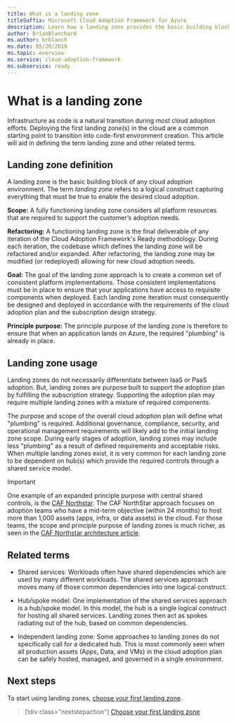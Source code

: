 ```yaml
---
title: What is a landing zone
titleSuffix: Microsoft Cloud Adoption Framework for Azure
description: Learn how a landing zone provides the basic building block of any cloud adoption environment.
author: BrianBlanchard
ms.author: brblanch
ms.date: 05/20/2019
ms.topic: overview
ms.service: cloud-adoption-framework
ms.subservice: ready
---
```


# What is a landing zone

Infrastructure as code is a natural transition during most cloud adoption efforts. Deploying the first landing zone(s) in the cloud are a common starting point to transition into code-first environment creation. This article will aid in defining the term landing zone and other related terms.

## Landing zone definition

A landing zone is the basic building block of any cloud adoption environment. The term *landing zone* refers to a logical construct capturing everything that must be true to enable the desired cloud adoption.

**Scope:** A fully functioning landing zone considers all platform resources that are required to support the customer’s adoption needs.

**Refactoring:** A functioning landing zone is the final deliverable of any iteration of the Cloud Adoption Framework's Ready methodology. During each iteration, the codebase which defines the landing zone will be refactored and/or expanded. After refactoring, the landing zone may be modified (or redeployed) allowing for new cloud adoption needs.

**Goal:** The goal of the landing zone approach is to create a common set of consistent platform implementations. Those consistent implementations must be in place to ensure that your applications have access to requisite components when deployed. Each landing zone iteration must consequently be designed and deployed in accordance with the requirements of the cloud adoption plan and the subscription design strategy.

**Principle purpose:** The principle purpose of the landing zone is therefore to ensure that when an application lands on Azure, the required "plumbing" is already in place.

## Landing zone usage

Landing zones do not necessarily differentiate between IaaS or PaaS adoption. But, landing zones are purpose built to support the adoption plan by fulfilling the subscription strategy. Supporting the adoption plan may require multiple landing zones with a mixture of required components.

The purpose and scope of the overall cloud adoption plan will define what "plumbing" is required. Additional governance, compliance, security, and operational management requirements will likely add to the initial landing zone scope. During early stages of adoption, landing zones may include less "plumbing" as a result of defined requirements and acceptable risks.  When multiple landing zones exist, it is very common for each landing zone to be dependent on hub(s) which provide the required controls through a shared service model.

> [!IMPORTANT]
> One example of an expanded principle purpose with central shared controls, is the [CAF Northstar](../../getting-started/northstar/index.md). The CAF NorthStar approach focuses on adoption teams who have a mid-term objective (within 24 months) to host more than 1,000 assets (apps, infra, or data assets) in the cloud. For those teams, the scope and principle purpose of landing zones is much richer, as seen in the [CAF Northstar architecture article](../../getting-started/northstar/architecture.md#landing-zone---expanded-definition).

## Related terms

- Shared services: Workloads often have shared dependencies which are used by many different workloads. The shared services approach moves many of those common dependencies into one logical construct.

- Hub/spoke model: One implementation of the shared services approach is a hub/spoke model. In this model, the hub is a single logical construct for hosting all shared services. Landing zones then act as spokes radiating out of the hub, based on common dependencies.

- Independent landing zone: Some approaches to landing zones do not specifically call for a dedicated hub. This is most commonly seen when all production assets (Apps, Data, and VMs) in the cloud adoption plan can be safely hosted, managed, and governed in a single environment.

## Next steps

To start using landing zones, [choose your first landing zone](./first-landing-zone.md).

> [!div class="nextstepaction"]
> [Choose your first landing zone](./first-landing-zone.md)
